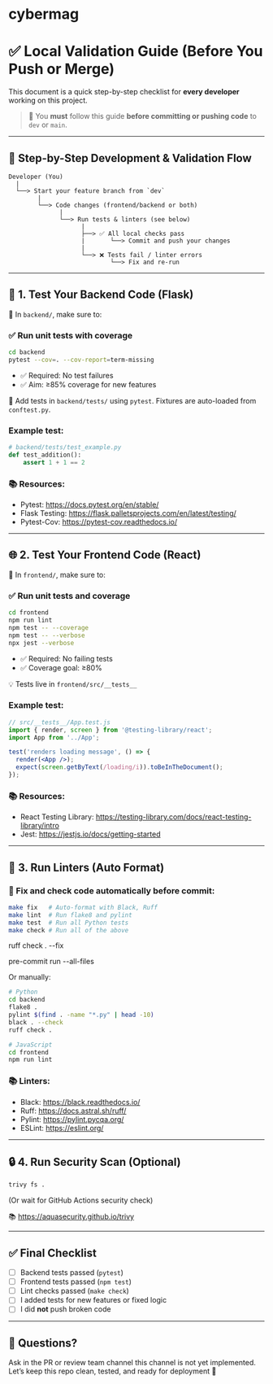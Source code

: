 # cybermag

# ✅ Local Validation Guide (Before You Push or Merge)

This document is a quick step-by-step checklist for **every developer** working on this project.

> 📌 You **must** follow this guide **before committing or pushing code** to `dev` or `main`.

---

## 🔁 Step-by-Step Development & Validation Flow

```
Developer (You)
  |
  └──> Start your feature branch from `dev`
        |
        └──> Code changes (frontend/backend or both)
              |
              └──> Run tests & linters (see below)
                    |
                    ├──> ✅ All local checks pass
                    |       └──> Commit and push your changes
                    |
                    └──> ❌ Tests fail / linter errors
                            └──> Fix and re-run
```

---

## 🧪 1. Test Your Backend Code (Flask)

📂 In `backend/`, make sure to:

### ✅ Run unit tests with coverage

```bash
cd backend
pytest --cov=. --cov-report=term-missing

```

- ✅ Required: No test failures
- ✅ Aim: ≥85% coverage for new features

🧠 Add tests in `backend/tests/` using `pytest`. Fixtures are auto-loaded from `conftest.py`.

### Example test:

```python
# backend/tests/test_example.py
def test_addition():
    assert 1 + 1 == 2
```

### 📚 Resources:
- Pytest: https://docs.pytest.org/en/stable/
- Flask Testing: https://flask.palletsprojects.com/en/latest/testing/
- Pytest-Cov: https://pytest-cov.readthedocs.io/

---

## 🌐 2. Test Your Frontend Code (React)

📂 In `frontend/`, make sure to:

### ✅ Run unit tests and coverage

```bash
cd frontend
npm run lint
npm test -- --coverage
npm test -- --verbose
npx jest --verbose
```

- ✅ Required: No failing tests
- ✅ Coverage goal: ≥80%

💡 Tests live in `frontend/src/__tests__`

### Example test:

```jsx
// src/__tests__/App.test.js
import { render, screen } from '@testing-library/react';
import App from '../App';

test('renders loading message', () => {
  render(<App />);
  expect(screen.getByText(/loading/i)).toBeInTheDocument();
});
```

### 📚 Resources:
- React Testing Library: https://testing-library.com/docs/react-testing-library/intro
- Jest: https://jestjs.io/docs/getting-started

---

## 🧹 3. Run Linters (Auto Format)

### 🔧 Fix and check code automatically before commit:

```bash
make fix   # Auto-format with Black, Ruff
make lint  # Run flake8 and pylint
make test  # Run all Python tests
make check # Run all of the above
```
ruff check . --fix


pre-commit run --all-files

Or manually:

```bash
# Python
cd backend
flake8 .
pylint $(find . -name "*.py" | head -10)
black . --check
ruff check .

# JavaScript
cd frontend
npm run lint
```

### 📚 Linters:
- Black: https://black.readthedocs.io/
- Ruff: https://docs.astral.sh/ruff/
- Pylint: https://pylint.pycqa.org/
- ESLint: https://eslint.org/

---

## 🔒 4. Run Security Scan (Optional)

```bash
trivy fs .
```

(Or wait for GitHub Actions security check)

📚 https://aquasecurity.github.io/trivy

---

## ✅ Final Checklist

- [ ] Backend tests passed (`pytest`)
- [ ] Frontend tests passed (`npm test`)
- [ ] Lint checks passed (`make check`)
- [ ] I added tests for new features or fixed logic
- [ ] I did **not** push broken code

---

## 💬 Questions?

Ask in the PR or review team channel this channel is not yet implemented. Let’s keep this repo clean, tested, and ready for deployment 🙌
